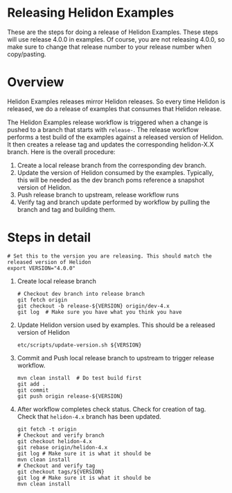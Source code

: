
# Releasing Helidon Examples

These are the steps for doing a release of Helidon Examples. These steps
will use release 4.0.0 in examples. Of course, you are not releasing
4.0.0, so make sure to change that release number to your release
number when copy/pasting.

# Overview

Helidon Examples releases mirror Helidon releases. So every time Helidon
is released, we do a release of examples that consumes that Helidon release.

The Helidon Examples release workflow is triggered when a change is pushed to
a branch that starts with `release-`. The release workflow performs
a test build of the examples against a released version of Helidon. It then
creates a release tag and updates the corresponding helidon-X.X branch.
Here is the overall procedure:

1. Create a local release branch from the corresponding dev branch.
2. Update the version of Helidon consumed by the examples. Typically, this will be
   needed as the dev branch poms reference a snapshot version of Helidon.
3. Push release branch to upstream, release workflow runs
4. Verify tag and branch update performed by workflow by pulling the branch and tag and 
   building them.

# Steps in detail

```shell
# Set this to the version you are releasing. This should match the released version of Helidon
export VERSION="4.0.0"
```

1. Create local release branch

   ```shell
   # Checkout dev branch into release branch
   git fetch origin
   git checkout -b release-${VERSION} origin/dev-4.x
   git log  # Make sure you have what you think you have
   ```

2. Update Helidon version used by examples. This should be a released version of Helidon
   ```shell
   etc/scripts/update-version.sh ${VERSION}
   ```
3. Commit and Push local release branch to upstream to trigger release workflow. 
   ```shell
   mvn clean install  # Do test build first
   git add .
   git commit
   git push origin release-${VERSION}
   ```
4. After workflow completes check status. Check for creation of tag. Check that `helidon-4.x`
   branch has been updated. 
   ```shell
   git fetch -t origin
   # Checkout and verify branch
   git checkout helidon-4.x 
   git rebase origin/helidon-4.x
   git log # Make sure it is what it should be
   mvn clean install
   # Checkout and verify tag
   git checkout tags/${VERSION}
   git log # Make sure it is what it should be
   mvn clean install
   ```
